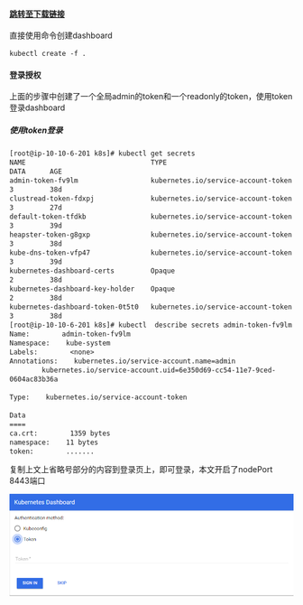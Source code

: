 #### [跳转至下载链接](https://github.com/w564791/Kubernetes-Cluster/tree/master/dashboard)

直接使用命令创建dashboard

```
kubectl create -f .
```

#### 登录授权

上面的步骤中创建了一个全局admin的token和一个readonly的token，使用token登录dashboard

##### 使用token登录

```
[root@ip-10-10-6-201 k8s]# kubectl get secrets
NAME                               TYPE                                  DATA      AGE
admin-token-fv9lm                  kubernetes.io/service-account-token   3         38d
clustread-token-fdxpj              kubernetes.io/service-account-token   3         27d
default-token-tfdkb                kubernetes.io/service-account-token   3         39d
heapster-token-g8gxp               kubernetes.io/service-account-token   3         38d
kube-dns-token-vfp47               kubernetes.io/service-account-token   3         39d
kubernetes-dashboard-certs         Opaque                                2         38d
kubernetes-dashboard-key-holder    Opaque                                2         38d
kubernetes-dashboard-token-0t5t0   kubernetes.io/service-account-token   3         38d
[root@ip-10-10-6-201 k8s]# kubectl  describe secrets admin-token-fv9lm
Name:        admin-token-fv9lm
Namespace:    kube-system
Labels:        <none>
Annotations:    kubernetes.io/service-account.name=admin
        kubernetes.io/service-account.uid=6e350d69-cc54-11e7-9ced-0604ac83b36a

Type:    kubernetes.io/service-account-token

Data
====
ca.crt:        1359 bytes
namespace:    11 bytes
token:        .......
```

复制上文上省略号部分的内容到登录页上，即可登录，本文开启了nodePort 8443端口

![](/assets/dashboards.png)

